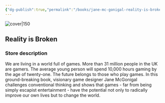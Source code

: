 ```yaml
---
{"dg-publish":true,"permalink":"/books/jane-mc-gonigal-reality-is-broken/","title":"\"Reality is Broken\"","tags":["non-fiction","video-games"]}
---
```




![cover|150](http://books.google.com/books/content?id=Aa4j6YC1Vu8C&printsec=frontcover&img=1&zoom=1&edge=curl&source=gbs_api)

## Reality is Broken

### Store description

We are living in a world full of games. More than 31 million people in the UK are gamers. The average young person will spend 10,000 hours gaming by the age of twenty-one. The future belongs to those who play games. In this ground-breaking book, visionary game designer Jane McGonigaI challenges conventional thinking and shows that games - far from being simply escapist entertainment - have the potential not only to radically improve our own lives but to change the world.


```